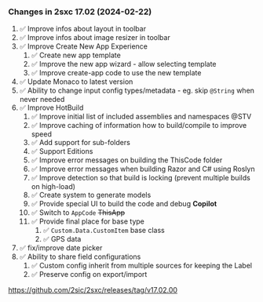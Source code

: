 
### Changes in 2sxc 17.02 (2024-02-22)

1. ✅ Improve infos about layout in toolbar
1. ✅ Improve infos about image resizer in toolbar
1. ✅ Improve Create New App Experience
    1. ✅ Create new app template
    1. ✅ Improve the new app wizard - allow selecting template
    1. ✅ Improve create-app code to use the new template
1. ✅ Update Monaco to latest version
1. ✅ Ability to change input config types/metadata - eg. skip `@String` when never needed
1. ✅ Improve HotBuild
    1. ✅ Improve initial list of included assemblies and namespaces @STV
    1. ✅ Improve caching of information how to build/compile to improve speed
    1. ✅ Add support for sub-folders
    1. ✅ Support Editions
    1. ✅ Improve error messages on building the ThisCode folder
    1. ✅ Improve error messages when building Razor and C# using Roslyn
    1. ✅ Improve detection so that build is locking (prevent multiple builds on high-load)
    1. ✅ Create system to generate models
    1. ✅ Provide special UI to build the code and debug **Copilot**
    1. ✅ Switch to `AppCode` ~~ThisApp~~
    1. ✅ Provide final place for base type
        1. ✅ `Custom.Data.CustomItem` base class
        1. ✅ GPS data
1. ✅ fix/improve date picker
1. ✅ Ability to share field configurations
    1. ✅ Custom config inherit from multiple sources for keeping the Label
    1. ✅ Preserve config on export/import

<https://github.com/2sic/2sxc/releases/tag/v17.02.00>
